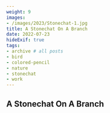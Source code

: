 ```yaml
---
weight: 9
images:
- /images/2023/Stonechat-1.jpg
title: A Stonechat On A Branch
date: 2022-07-23
hideExif: true
tags:
- archive # all posts
- bird
- colored-pencil
- nature
- stonechat
- work
---
```


## A Stonechat On A Branch

